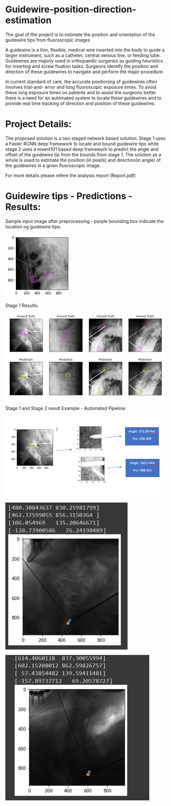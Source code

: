 # Guidewire-position-direction-estimation
The goal of the project is to estimate the position and orientation of the guidewire tips from fluoroscopic images

A guidewire is a thin, flexible, medical wire inserted into the body to guide a larger instrument, such as a catheter, central venous line, or feeding tube. Guidewires are majorly used in orthopaedic surgeries as guiding heuristics for inserting and screw fixation tasks. Surgeons identify the position and direction of these guidewires to navigate and perform the major procedure. 

In current standard of care,  the accurate positioning of guidewires often involves trial-and- error and long fluoroscopic exposure times. To avoid these long exposure times on patients and to assist the surgeons better there is a need for an automated system to locate these guidewires and to provide real time tracking of direction and position of these guidewires.  



# Project Details:
The proposed solution is a two staged network based solution. Stage 1 uses a Faster RCNN deep framework  to locate and bound guidewire tips while stage 2 uses a resent101 based deep framework to predict the angle and offset of the guidewire tip from the bounds from stage 1. The solution as a whole is used to estimate the position (in pixels) and direction(in angle) of the guidewires in a given fluoroscopic image.

For more details please refere the analysis report (Report.pdf)


# Guidewire tips - Predictions - Results:

Sample input image after preprocessing - purple bounding box indicate the location og guidewire tips:

![alt text](Execution_Images/Intermediate_results/gw1.png)

Stage 1 Results:

![alt text](Execution_Images/1_Stage_1_Detection_result.PNG)

Stage 1 and Stage 2 result Example - Automated Pipeline:

![alt text](Execution_Images/2_Complete_automation.png)

![alt text](Execution_Images/Intermediate_results/5.JPG)

![alt text](Execution_Images/Intermediate_results/9.JPG)



